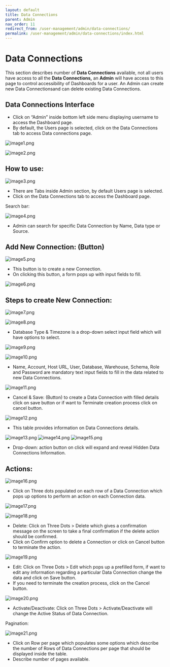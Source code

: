 ```yaml
---
layout: default
title: Data Connections
parent: Admin
nav_order: 11
redirect_from: /user-management/admin/data-connections/
permalink: /user-management/admin/data-connections/index.html
---
```



# Data Connections

This section describes number of **Data Connections** available, not all users have access to all the **Data Connections,** an **Admin** will have access to this page to control accessibility of Dashboards for a user. An Admin can create new Data Connectionsand can delete existing Data Connections.



##  Data Connections Interface



-  Click on “Admin” inside bottom left side menu displaying username to access the Dashboard page.
- By default, the Users page is selected, click on the Data Connections tab to access Data connections page.

![image1.png]({{site.baseurl}}/images/data-connections/image1.png)

![image2.png]({{site.baseurl}}/images/data-connections/image2.png)


## How to use:

![image3.png]({{site.baseurl}}/images/data-connections/image3.png)



- There are Tabs inside Admin section, by default Users page is selected.
- Click on the Data Connections tab to access the Dashboard page.




Search bar:


![image4.png]({{site.baseurl}}/images/data-connections/image4.png)




- Admin can search for specific Data Connection by Name, Data type or Source.






## Add New Connection: (Button)


![image5.png]({{site.baseurl}}/images/data-connections/image5.png)


- This button is to create a new Connection.
- On clicking this button, a form pops up with input fields to fill.


![image6.png]({{site.baseurl}}/images/data-connections/image6.png)







## Steps to create New Connection:

![image7.png]({{site.baseurl}}/images/data-connections/image7.png)

![image8.png]({{site.baseurl}}/images/data-connections/image8.png)





- Database Type & Timezone is a drop-down select input field which will have options to select.

![image9.png]({{site.baseurl}}/images/data-connections/image9.png)

![image10.png]({{site.baseurl}}/images/data-connections/image10.png)


- Name, Account, Host URL, User, Database, Warehouse, Schema, Role and Password are mandatory text input fields to fill in the data related to new Data Connections.


![image11.png]({{site.baseurl}}/images/data-connections/image11.png)



- Cancel & Save: (Button) to create a Data Connection with filled details click on save button or if want to Terminate creation process click on cancel button.

![image12.png]({{site.baseurl}}/images/data-connections/image12.png)




- This table provides information on Data Connections details.


![image13.png]({{site.baseurl}}/images/data-connections/image13.png)
![image14.png]({{site.baseurl}}/images/data-connections/image14.png)
![image15.png]({{site.baseurl}}/images/data-connections/image15.png)





- Drop-down: action button on click will expand and reveal Hidden Data Connections Information.


## Actions:

![image16.png]({{site.baseurl}}/images/data-connections/image16.png)



- Click on Three dots populated on each row of a Data Connection which pops up options to perform an action on each Connection data.


![image17.png]({{site.baseurl}}/images/data-connections/image17.png)

![image18.png]({{site.baseurl}}/images/data-connections/image18.png)



- Delete: Click on Three Dots > Delete which gives a confirmation message on the screen to take a final confirmation if the delete action should be confirmed.
- Click on Confirm option to delete a Connection or click on Cancel button to terminate the action.

![image19.png]({{site.baseurl}}/images/data-connections/image19.png)


- Edit: Click on Three Dots > Edit which pops up a prefilled form, if want to edit any information regarding a particular Data Connection change the data and click on Save button.
- If you need to terminate the creation process, click on the Cancel button.

![image20.png]({{site.baseurl}}/images/data-connections/image20.png)




- Activate/Deactivate: Click on Three Dots > Activate/Deactivate will change the Active Status of Data Connection.


Pagination:

![image21.png]({{site.baseurl}}/images/data-connections/image21.png)

- Click on Row per page which populates some options which describe the number of Rows of Data Connections per page that should be displayed inside the table.
- Describe number of pages available.




